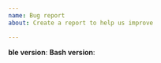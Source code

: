 ```yaml
---
name: Bug report
about: Create a report to help us improve

---
```


**ble version**: <!-- version/commit-id available with `echo $BLE_VERSION` -->
**Bash version**: <!-- Bash version available with `echo $BASH_VERSION,$MACHTYPE` -->

<!-- Describe the problem here. If example terminal contents are available, you may paste them here. -->
